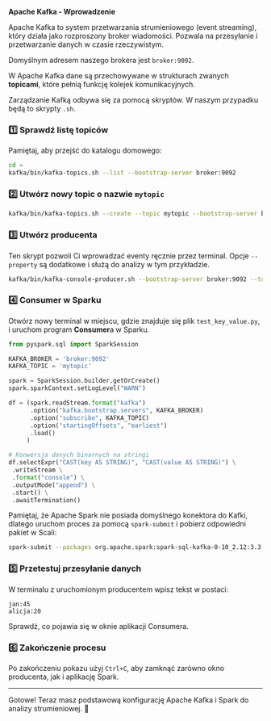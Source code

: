 **Apache Kafka - Wprowadzenie**

Apache Kafka to system przetwarzania strumieniowego (event streaming), który działa jako rozproszony broker wiadomości. 
Pozwala na przesyłanie i przetwarzanie danych w czasie rzeczywistym.

Domyślnym adresem naszego brokera jest `broker:9092`.

W Apache Kafka dane są przechowywane w strukturach zwanych **topicami**, które pełnią funkcję kolejek komunikacyjnych.

Zarządzanie Kafką odbywa się za pomocą skryptów. W naszym przypadku będą to skrypty `.sh`.

### 1️⃣ Sprawdź listę topiców
Pamiętaj, aby przejść do katalogu domowego:
```sh
cd ~
kafka/bin/kafka-topics.sh --list --bootstrap-server broker:9092
```

### 2️⃣ Utwórz nowy topic o nazwie `mytopic`
```sh
kafka/bin/kafka-topics.sh --create --topic mytopic --bootstrap-server broker:9092
```

### 3️⃣ Utwórz producenta
Ten skrypt pozwoli Ci wprowadzać eventy ręcznie przez terminal. Opcje `--property` są dodatkowe i służą do analizy w tym przykładzie.
```sh
kafka/bin/kafka-console-producer.sh --bootstrap-server broker:9092 --topic mytopic --property "parse.key=true" --property "key.separator=:"
```

### 4️⃣ Consumer w Sparku
Otwórz nowy terminal w miejscu, gdzie znajduje się plik `test_key_value.py`, i uruchom program **Consumer**a w Sparku.

```python
from pyspark.sql import SparkSession

KAFKA_BROKER = 'broker:9092'
KAFKA_TOPIC = 'mytopic'

spark = SparkSession.builder.getOrCreate()
spark.sparkContext.setLogLevel("WARN")

df = (spark.readStream.format("kafka")
      .option("kafka.bootstrap.servers", KAFKA_BROKER)
      .option("subscribe", KAFKA_TOPIC)
      .option("startingOffsets", "earliest")
      .load()
     )

# Konwersja danych binarnych na stringi
df.selectExpr("CAST(key AS STRING)", "CAST(value AS STRING)") \
 .writeStream \
 .format("console") \
 .outputMode("append") \
 .start() \
 .awaitTermination()
```

Pamiętaj, że Apache Spark nie posiada domyślnego konektora do Kafki, dlatego uruchom proces za pomocą `spark-submit` i pobierz odpowiedni pakiet w Scali:
```sh
spark-submit --packages org.apache.spark:spark-sql-kafka-0-10_2.12:3.3.0 test_key_value.py
```

### 5️⃣ Przetestuj przesyłanie danych
W terminalu z uruchomionym producentem wpisz tekst w postaci:
```
jan:45
alicja:20
```

Sprawdź, co pojawia się w oknie aplikacji Consumera.

### 6️⃣ Zakończenie procesu
Po zakończeniu pokazu użyj `Ctrl+C`, aby zamknąć zarówno okno producenta, jak i aplikację Spark.

---
Gotowe! Teraz masz podstawową konfigurację Apache Kafka i Spark do analizy strumieniowej. 🎉

